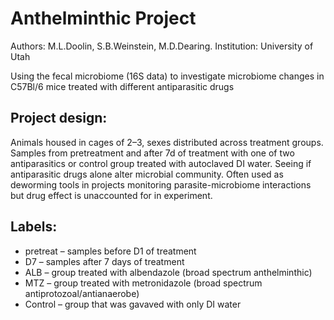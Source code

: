# Anthelminthic Project
Authors: M.L.Doolin, S.B.Weinstein, M.D.Dearing.
Institution: University of Utah

Using the fecal microbiome (16S data) to investigate microbiome changes in C57Bl/6 mice treated with different antiparasitic drugs

## Project design:
Animals housed in cages of 2–3, sexes distributed across treatment groups. Samples from pretreatment and after 7d of treatment with one of two antiparasitics or control group treated with autoclaved DI water. Seeing if antiparasitic drugs alone alter microbial community. Often used as deworming tools in projects monitoring parasite-microbiome interactions but drug effect is unaccounted for in experiment. 

## Labels:
- pretreat – samples before D1 of treatment
- D7 – samples after 7 days of treatment
- ALB – group treated with albendazole (broad spectrum anthelminthic)
- MTZ – group treated with metronidazole (broad spectrum antiprotozoal/antianaerobe)
- Control – group that was gavaved with only DI water
